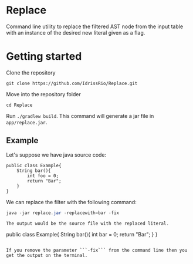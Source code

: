 # Replace
Command line utility to replace the filtered AST node from the input table with an instance of the desired new literal given as a flag.

# Getting started
Clone the repository
```
git clone https://github.com/IdrissRio/Replace.git
```

Move into the repository folder

```
cd Replace
```

Run `./gradlew build`. This command will generate a jar file in `app/replace.jar`.

## Example

Let's suppose we have java source code:
```
public class Example{
    String bar(){
        int foo = 0; 
        return "Bar";
    }
}
```

We can replace the filter with the following command:
```java
java -jar replace.jar -replacewith=bar -fix

The output would be the source file with the replaced literal.
```
public class Example{
    String bar(){
        int bar = 0; 
        return "Bar";
    }
}
```

If you remove the parameter ```-fix``` from the command line then you get the output on the terminal. 

